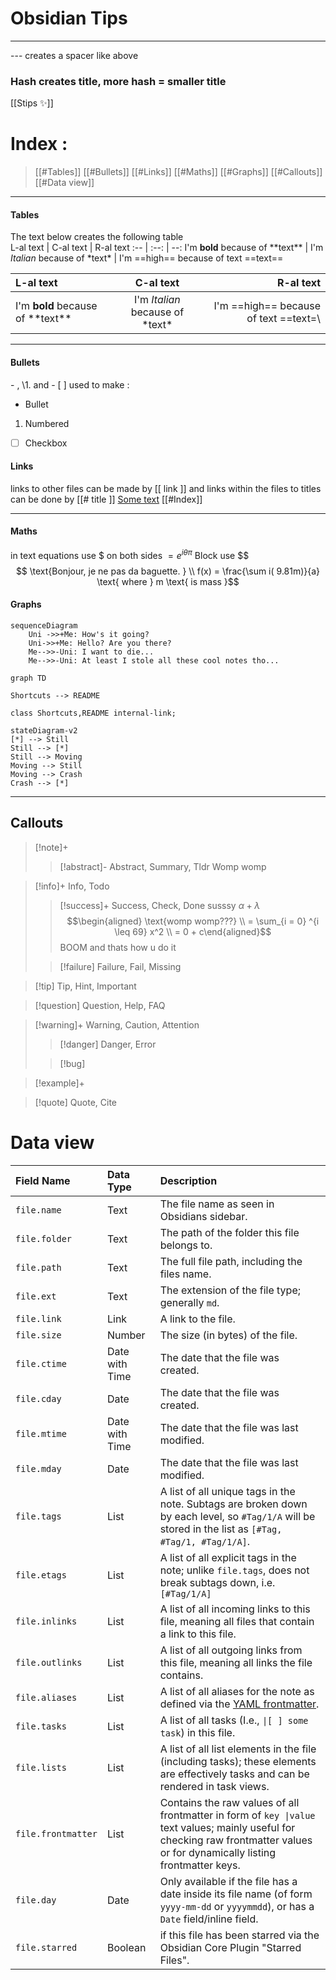 # Obsidian Tips 
---
--- creates a spacer like above
### Hash creates title, more hash = smaller title
[[Stips ✨]]
# Index : 
> [[#Tables]]
> [[#Bullets]]
> [[#Links]]
> [[#Maths]]
> [[#Graphs]]
> [[#Callouts]]
> [[#Data view]]
---

#### Tables

The text below creates the following table   
L-al text | C-al text | R-al text 
:-- | :--: | --: 
I'm **bold** because of \*\*text\*\* | I'm *Italian* because of \*text\* | I'm ==high== because of text \=\=text\=\=

L-al text | C-al text | R-al text 
:-- | :--: | --: 
I'm **bold** because of \*\*text\*\* | I'm *Italian* because of \*text\* | I'm ==high== because of text \=\=text\=\

--- 
#### Bullets 
\- , \1. and - \[  \] used to make : 
- Bullet
1. Numbered
- [ ] Checkbox 

#### Links
links to other files can be made by \[\[ link ]] and links within the files to titles can be done by \[\[# title ]]
[Some text](README)
[[#Index]]

---
#### Maths

in text equations use $ on both sides  $= e^{i\theta\pi}$ 
Block use \$\$ $$ \text{Bonjour, je ne pas da baguette. } \\ f(x) =  \frac{\sum i( 9.81m)}{a} \text{ where } m \text{ is mass }$$
#### Graphs
```mermaid
sequenceDiagram
    Uni ->>+Me: How's it going?
    Uni->>+Me: Hello? Are you there? 
    Me-->>-Uni: I want to die...
    Me-->>-Uni: At least I stole all these cool notes tho...
```

```mermaid
graph TD

Shortcuts --> README

class Shortcuts,README internal-link;
```

```mermaid
stateDiagram-v2
[*] --> Still
Still --> [*]
Still --> Moving
Moving --> Still
Moving --> Crash
Crash --> [*]
```

--- 

## Callouts

> [!note]+
> > [!abstract]-  Abstract, Summary, Tldr
> > Womp womp

> [!info]+ Info, Todo
> > [!success]+ Success, Check, Done
> > susssy $\alpha + \lambda$ $$\begin{aligned} \text{womp womp???} \\ = \sum_{i = 0} ^{i \leq 69} x^2 \\ = 0 + c\end{aligned}$$
> > BOOM and thats how u do it
> 
> > [!failure] Failure, Fail, Missing
> > 

> [!tip] Tip, Hint, Important


> [!question] Question, Help, FAQ

> [!warning]+ Warning, Caution, Attention
> > [!danger] Danger, Error
> 
> > [!bug]

> [!example]+

> [!quote] Quote, Cite

# Data view


| Field Name         | Data Type      | Description                                                                                                                                                                     |
| :----------------- | :------------- | :------------------------------------------------------------------------------------------------------------------------------------------------------------------------------ |
| `file.name`        | Text           | The file name as seen in Obsidians sidebar.                                                                                                                                     |
| `file.folder`      | Text           | The path of the folder this file belongs to.                                                                                                                                    |
| `file.path`        | Text           | The full file path, including the files name.                                                                                                                                   |
| `file.ext`         | Text           | The extension of the file type; generally `md`.                                                                                                                                 |
| `file.link`        | Link           | A link to the file.                                                                                                                                                             |
| `file.size`        | Number         | The size (in bytes) of the file.                                                                                                                                                |
| `file.ctime`       | Date with Time | The date that the file was created.                                                                                                                                             |
| `file.cday`        | Date           | The date that the file was created.                                                                                                                                             |
| `file.mtime`       | Date with Time | The date that the file was last modified.                                                                                                                                       |
| `file.mday`        | Date           | The date that the file was last modified.                                                                                                                                       |
| `file.tags`        | List           | A list of all unique tags in the note. Subtags are broken down by each level, so `#Tag/1/A` will be stored in the list as `[#Tag, #Tag/1, #Tag/1/A]`.                           |
| `file.etags`       | List           | A list of all explicit tags in the note; unlike `file.tags`, does not break subtags down, i.e. `[#Tag/1/A]`                                                                     |
| `file.inlinks`     | List           | A list of all incoming links to this file, meaning all files that contain a link to this file.                                                                                  |
| `file.outlinks`    | List           | A list of all outgoing links from this file, meaning all links the file contains.                                                                                               |
| `file.aliases`     | List           | A list of all aliases for the note as defined via the [YAML frontmatter](https://help.obsidian.md/How+to/Add+aliases+to+note).                                                  |
| `file.tasks`       | List           | A list of all tasks (I.e., `\|[ ] some task`) in this file.                                                                                                                     |
| `file.lists`       | List           | A list of all list elements in the file (including tasks); these elements are effectively tasks and can be rendered in task views.                                              |
| `file.frontmatter` | List           | Contains the raw values of all frontmatter in form of `key \|value` text values; mainly useful for checking raw frontmatter values or for dynamically listing frontmatter keys. |
| `file.day`         | Date           | Only available if the file has a date inside its file name (of form `yyyy-mm-dd` or `yyyymmdd`), or has a `Date` field/inline field.                                            |
| `file.starred`     | Boolean        | if this file has been starred via the Obsidian Core Plugin "Starred Files".                                                                                                     |
